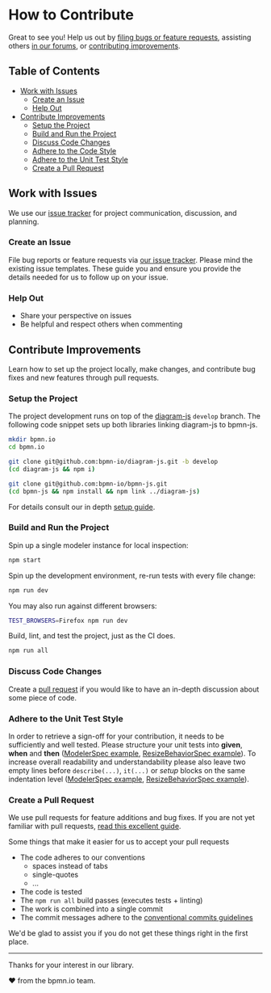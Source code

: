 # How to Contribute

Great to see you! Help us out by [filing bugs or feature requests](#work-with-issues), assisting others [in our forums](https://forum.bpmn.io/), or [contributing improvements](#contribute-improvements).


## Table of Contents

* [Work with Issues](#work-with-issues)
    * [Create an Issue](#Create-an-issue)
    * [Help Out](#help-out)
* [Contribute Improvements](#contribute-improvements)
    * [Setup the Project](#Setup-the-project)
    * [Build and Run the Project](#build-and-run-the-project)
    * [Discuss Code Changes](#discuss-code-changes)
    * [Adhere to the Code Style](#adhere-to-the-code-style)
    * [Adhere to the Unit Test Style](#adhere-to-the-unit-test-style)
    * [Create a Pull Request](#create-a-pull-request)


## Work with Issues

We use our [issue tracker](https://github.com/bpmn-io/bpmn-js/issues) for project communication, discussion, and planning.

### Create an Issue

File bug reports or feature requests via [our issue tracker](https://github.com/bpmn-io/bpmn-js/issues/new/choose). Please mind the existing issue templates. These guide you and ensure you provide the details needed for us to follow up on your issue.

### Help Out

* Share your perspective on issues
* Be helpful and respect others when commenting


## Contribute Improvements

Learn how to set up the project locally, make changes, and contribute bug fixes and new features through pull requests.

### Setup the Project

The project development runs on top of the [diagram-js](https://github.com/bpmn-io/diagram-js) `develop` branch. The following code snippet sets up both libraries linking diagram-js to bpmn-js.

```sh
mkdir bpmn.io
cd bpmn.io

git clone git@github.com:bpmn-io/diagram-js.git -b develop
(cd diagram-js && npm i)

git clone git@github.com:bpmn-io/bpmn-js.git
(cd bpmn-js && npm install && npm link ../diagram-js)
```

For details consult our in depth [setup guide](../docs/project/SETUP.md).


### Build and Run the Project

Spin up a single modeler instance for local inspection:

```sh
npm start
```

Spin up the development environment, re-run tests with every file change:

```sh
npm run dev
```

You may also run against different browsers:

```sh
TEST_BROWSERS=Firefox npm run dev
```

Build, lint, and test the project, just as the CI does.

```sh
npm run all
```


### Discuss Code Changes

Create a [pull request](#create-a-pull-request) if you would like to have an in-depth discussion about some piece of code.

### Adhere to the Unit Test Style

In order to retrieve a sign-off for your contribution, it needs to be sufficiently and well tested. Please structure your unit tests into **given**, **when** and **then** ([ModelerSpec example](https://github.com/bpmn-io/bpmn-js/blob/develop/test/spec/ModelerSpec.js#L116), [ResizeBehaviorSpec example](https://github.com/bpmn-io/bpmn-js/blob/develop/test/spec/features/modeling/behavior/ResizeBehaviorSpec.js#L38)). To increase overall readability and understandability please also leave two empty lines before `describe(...)`, `it(...)` or *setup* blocks on the same indentation level ([ModelerSpec example](https://github.com/bpmn-io/bpmn-js/blob/develop/test/spec/ModelerSpec.js#L49), [ResizeBehaviorSpec example](https://github.com/bpmn-io/bpmn-js/blob/develop/test/spec/features/modeling/behavior/ResizeBehaviorSpec.js#L36)).

### Create a Pull Request

We use pull requests for feature additions and bug fixes. If you are not yet familiar with pull requests, [read this excellent guide](https://gun.io/blog/how-to-github-fork-branch-and-pull-request).

Some things that make it easier for us to accept your pull requests

* The code adheres to our conventions
    * spaces instead of tabs
    * single-quotes
    * ...
* The code is tested
* The `npm run all` build passes (executes tests + linting)
* The work is combined into a single commit
* The commit messages adhere to the [conventional commits guidelines](https://www.conventionalcommits.org)


We'd be glad to assist you if you do not get these things right in the first place.


---

Thanks for your interest in our library.

:heart: from the bpmn.io team.
